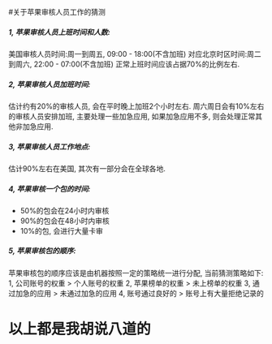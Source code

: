 #关于苹果审核人员工作的猜测

##### 1, 苹果审核人员上班时间和人数:
美国审核人员时间:周一到周五, 09:00 - 18:00(不含加班)
对应北京时区时间:周二到周六, 22:00 - 07:00(不含加班)
正常上班时间应该占据70%的比例左右.

##### 2, 苹果审核人员加班时间: 
估计约有20%的审核人员, 会在平时晚上加班2个小时左右.
周六周日会有10%左右的审核人员安排加班, 主要处理一些加急应用, 如果加急应用不多,
则会处理正常其他非加急应用.

##### 3, 苹果审核人员工作地点:
估计90%左右在美国, 其次有一部分会在全球各地. 

##### 4, 苹果审核一个包的时间:
- 50%的包会在24小时内审核
- 90%的包会在48小时内审核
- 10%的包, 会进行大量卡审

##### 5, 苹果审核包的顺序:
苹果审核包的顺序应该是由机器按照一定的策略统一进行分配, 当前猜测策略如下:
1, 公司账号的权重 > 个人账号的权重
2, 苹果榜单的权重 > 未上榜单的权重
3, 通过加急的应用 > 未通过加急的应用
4, 账号通过良好的 > 账号上有大量拒绝记录的

# 以上都是我胡说八道的
